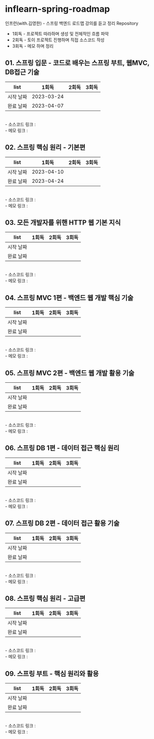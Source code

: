 # inflearn-spring-roadmap
인프런(with.김영한) - 스프링 백엔드 로드맵 강의를 듣고 정리 Repository

- 1회독 - 프로젝트 따라하며 생성 및 전체적인 흐름 파악
- 2회독 - 토이 프로젝트 진행하며 직접 소스코드 작성
- 3회독 - 메모 하며 정리

## 01. 스프링 입문 - 코드로 배우는 스프링 부트, 웹MVC, DB접근 기술
|list|1회독|2회독|3회독|
|:---:|:---:|:---:|:---:|
|시작 날짜|2023-03-24|||
|완료 날짜|2023-04-07|||
<br>
- 소스코드 링크 : 
<br>
- 메모 링크 :

## 02. 스프링 핵심 원리 - 기본편
|list|1회독|2회독|3회독|
|:---:|:---:|:---:|:---:|
|시작 날짜|2023-04-10|||
|완료 날짜|2023-04-24|||
<br>
- 소스코드 링크 : 
<br>
- 메모 링크 :

## 03. 모든 개발자를 위핸 HTTP 웹 기본 지식
|list|1회독|2회독|3회독|
|:---:|:---:|:---:|:---:|
|시작 날짜||||
|완료 날짜||||
<br>
- 소스코드 링크 : 
<br>
- 메모 링크 :

## 04. 스프링 MVC 1편 - 백엔드 웹 개발 핵심 기술 
|list|1회독|2회독|3회독|
|:---:|:---:|:---:|:---:|
|시작 날짜||||
|완료 날짜||||
<br>
- 소스코드 링크 : 
<br>
- 메모 링크 :

## 05. 스프링 MVC 2편 - 백엔드 웹 개발 활용 기술
|list|1회독|2회독|3회독|
|:---:|:---:|:---:|:---:|
|시작 날짜||||
|완료 날짜||||
<br>
- 소스코드 링크 : 
<br>
- 메모 링크 :

## 06. 스프링 DB 1편 - 데이터 접근 핵심 원리
|list|1회독|2회독|3회독|
|:---:|:---:|:---:|:---:|
|시작 날짜||||
|완료 날짜||||
<br>
- 소스코드 링크 : 
<br>
- 메모 링크 :

## 07. 스프링 DB 2편 - 데이터 접근 활용 기술
|list|1회독|2회독|3회독|
|:---:|:---:|:---:|:---:|
|시작 날짜||||
|완료 날짜||||
<br>
- 소스코드 링크 : 
<br>
- 메모 링크 :

## 08. 스프링 핵심 원리 - 고급편
|list|1회독|2회독|3회독|
|:---:|:---:|:---:|:---:|
|시작 날짜||||
|완료 날짜||||
<br>
- 소스코드 링크 : 
<br>
- 메모 링크 :

## 09. 스프링 부트 - 핵심 원리와 활용
|list|1회독|2회독|3회독|
|:---:|:---:|:---:|:---:|
|시작 날짜||||
|완료 날짜||||
<br>
- 소스코드 링크 : 
<br>
- 메모 링크 :
